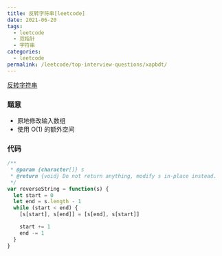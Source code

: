 ```yaml
---
title: 反转字符串[leetcode]
date: 2021-06-20
tags:
  - leetcode
  - 双指针
  - 字符串
categories:
  - leetcode
permalink: /leetcode/top-interview-questions/xapbdt/
---
```


[反转字符串](https://leetcode-cn.com/leetbook/read/top-interview-questions/xapbdt/)


### 题意
* 原地修改输入数组
* 使用 O(1) 的额外空间

### 代码
```js
/**
 * @param {character[]} s
 * @return {void} Do not return anything, modify s in-place instead.
 */
var reverseString = function(s) {
  let start = 0
  let end = s.length - 1
  while (start < end) {
    [s[start], s[end]] = [s[end], s[start]]

    start += 1
    end -= 1
  }
}
```
